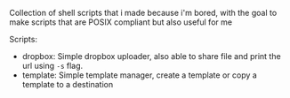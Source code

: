 Collection of shell scripts that i made because i'm bored, with the goal to make scripts that are POSIX compliant but also useful for me

Scripts:

- dropbox: Simple dropbox uploader, also able to share file and print the url using `-s` flag.
- template: Simple template manager, create a template or copy a template to a destination
